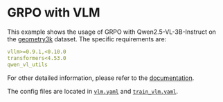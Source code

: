 # GRPO with VLM

This example shows the usage of GRPO with Qwen2.5-VL-3B-Instruct on the [geometry3k](https://huggingface.co/datasets/hiyouga/geometry3k) dataset.
The specific requirements are:

```yaml
vllm>=0.9.1,<0.10.0
transformers<4.53.0
qwen_vl_utils
```

For other detailed information, please refer to the [documentation](../../docs/sphinx_doc/source/tutorial/example_reasoning_basic.md).

The config files are located in [`vlm.yaml`](vlm.yaml) and [`train_vlm.yaml`](train_vlm.yaml).
